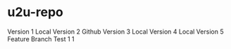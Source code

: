 # u2u-repo
Version 1 Local 
Version 2 Github
Version 3 Local
Version 4 Local
Version 5 Feature Branch 
Test 1 1